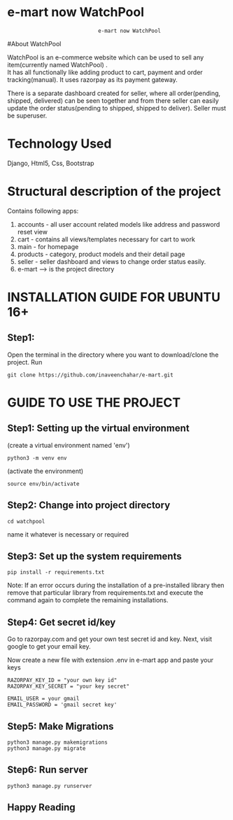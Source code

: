 # e-mart now WatchPool

                                 e-mart now WatchPool


#About WatchPool


WatchPool is an e-commerce website which can be used to sell any item(currently named WatchPool)
.  
It has all functionally like adding product to cart, payment and order tracking(manual). It uses razorpay as its 
payment gateway.  

There is a separate  dashboard created for seller, where all order(pending, shipped, delivered)
can be seen together and from there seller can easily update the order status(pending to shipped, shipped to deliver).
Seller must be superuser.


# Technology Used
Django, Html5, Css, Bootstrap

# Structural description of the project
Contains following apps:
1) accounts - all user account related models like address and password reset view
2) cart - contains all views/templates necessary for cart to work
3) main - for homepage
4) products - category, product models and their detail page
5) seller - seller dashboard and views to change order status easily.
6) e-mart -->  is the project directory

# INSTALLATION GUIDE FOR UBUNTU 16+

## Step1:
Open the terminal in the directory where you want to download/clone the project. Run
``` 
git clone https://github.com/inaveenchahar/e-mart.git
```

# GUIDE TO USE THE PROJECT

## Step1: Setting up the virtual environment 
(create a virtual environment named 'env')
```
python3 -m venv env
```
(activate the environment)
```  
source env/bin/activate  
```
## Step2: Change into project directory 
``` 
cd watchpool
```
name it whatever is necessary or required

## Step3: Set up the system requirements
``` 
pip install -r requirements.txt 
```

Note: If an error occurs during the installation of a pre-installed library then remove that particular library from requirements.txt and execute the command again to complete the remaining installations.


## Step4: Get secret id/key
Go to razorpay.com and get your own test secret id and key. Next,
visit google to get your email key.

Now create a new file with extension .env in e-mart app and paste your keys  
```
RAZORPAY_KEY_ID = "your own key id"
RAZORPAY_KEY_SECRET = "your key secret"

EMAIL_USER = your gmail
EMAIL_PASSWORD = 'gmail secret key'
```



## Step5: Make Migrations
```
python3 manage.py makemigrations
python3 manage.py migrate
```

## Step6: Run server

```
python3 manage.py runserver
```


## Happy Reading